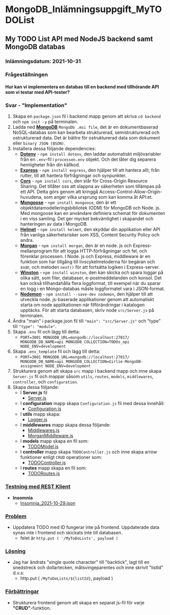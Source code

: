 # MongoDB_Inlämningsuppgift_MyTODOList
## My TODO List API med NodeJS backend samt MongoDB databas
### Inlämningsdatum: 2021-10-31


### Frågeställningen
#### Hur kan vi implementera en databas till en backend med tillhörande API som vi testar med API-tester?

### Svar - "Implementation" 

1. Skapa en `package.json` fil i backend mapp genom att skriva `cd backend` och `npm init -y` på terminalen.
2. Ladda ned <u>**MongoDB**</u> `MongoDb .msi file`, det är en dokumentbaserad NoSQL-databas som kan bearbeta strukturerad, semistrukturerad och ostrukturerad data. Det är bättre för ostrukturerad data som dokument eller `binary JSON (BSON)`.
3. Installera dessa följande dependencies:
    - <u>**Dotenv**</u> - `npm install dotenv`, den laddar automatiskt miljövariabler från en `.env`-fil i `processen.env` objekt. Och det låter dig separera hemligheter från din källkod.
    - <u>**Express**</u> - `npm install express`, den hjälper till att hantera allt, från rutter, till att hantera förfrågningar och synpunkter.
    - <u>**Cors**</u> - `npm install cors`, den står för Cross-Origin Resource Sharing. Det tillåter oss att slappna av säkerheten som tillämpas på ett API. Detta görs genom att kringgå Access-Control-Allow-Origin-huvudena, som anger vilka ursprung som kan komma åt API:et.
    - <u>**Mongoose**</u> - `npm install mongoose`, den är ett objektdatamodelleringsbibliotek (ODM) för MongoDB och Node. js. Med mongoose kan en användare definiera schemat för dokumenten i en viss samling. Det ger mycket bekvämlighet i skapandet och hanteringen av data i MongoDB.
    - <u>**Helmet**</u> - `npm install helmet`, den skyddar din applikation eller API från vanliga säkerhetsrisker som XSS, Content Security Policy och andra.
    - <u>**Morgan**</u> - `npm install morgan`, den är en node. js och Express-mellanprogram för att logga HTTP-förfrågningar och fel, och förenklar processen. I Node. js och Express, middleware är en funktion som har tillgång till livscykelmetoderna för begäran och svar, och metoden `next()` för att fortsätta logiken i Express-server.
    - <u>**Winston**</u> - `npm install winston`, den kan skicka och spara loggar på olika sätt, som filer, databaser, e-postmeddelanden och konsol. Det kan också tillhandahålla flera loggformat, till exempel när du sparar en logg i en Mongo-databas måste loggformatet vara i JSON-format.
    - <u>**Nodemon**</u> - `npm install --save-dev nodemon`, den hjälper till att utveckla node. js-baserade applikationer genom att automatiskt starta om node applikationen när filförändringar i katalogen upptäcks. För att starta databasen, skriv node `src/Server.js` på terminalen.
4. Ändra "main" i package.json fil till `"main": "src/Server.js"` och "type" till `"type": "module"`.
5. Skapa `.env` fil och lägg till detta:
   - `PORT=3001
     MONGODB_URL=mongodb://localhost:27017/
     MONGODB_DB_NAME=api
     MONGODB_COLLECTION=TODOs_api
     NODE_ENV=development
     `
6. Skapa `.env_template` fil och lägg till detta:
   - `PORT=3001
     MONGODB_URL=mongodb://localhost:27017/
     MONGODB_DB_NAME=api
     MONGODB_COLLECTION=Girlie-MongoDB-assignment
     NODE_ENV=development`
7. Strukturera genom att skapa `src` mapp i backend mapp och inne skapa `Server.js` fil och mappar såsom `utils`, `routes`, `models`, `middlewares`, `controller`, och `configuration`.
8. Skapa dessa följande:
   - I **Server.js** fil
      - [Server.js](https://github.com/girlierazon84/MongoDB_Inlamningsuppgift_MyTODOList/blob/main/backend/src/Server.js)
   - I **configuration** mapp skapa `Configuration.js` fil med dessa innehåll:
      - [Configuration.js](https://github.com/girlierazon84/MongoDB_Inlamningsuppgift_MyTODOList/blob/main/backend/src/configuration/Configuration.js)
   - I **utils** mapp skapa:
     - [Logger.js](https://github.com/girlierazon84/MongoDB_Inlamningsuppgift_MyTODOList/blob/main/backend/src/utils/Logger.js)
   - I **middlewares** mapp skapa dessa följande:
      - [Middlewares.js](https://github.com/girlierazon84/MongoDB_Inlamningsuppgift_MyTODOList/blob/main/backend/src/middlewares/Middlewares.js)
      - [MorganMiddleware.js](https://github.com/girlierazon84/MongoDB_Inlamningsuppgift_MyTODOList/blob/main/backend/src/middlewares/MorganMiddleware.js)
   - I **models** mapp skapa en fil som:
      - [TODOModel.js](https://github.com/girlierazon84/MongoDB_Inlamningsuppgift_MyTODOList/blob/main/backend/src/models/TODOModel.js)
   - I **controller** mapp skapa `TODOController.js` och inne skapa arrow funktioner enligt `CRUD` operationer som:
      - [TODOController.js](https://github.com/girlierazon84/MongoDB_Inlamningsuppgift_MyTODOList/blob/main/backend/src/controller/TODOController.js)
   - I **routes** mapp skapa en fil som:
      - [TODORoutes.js](https://github.com/girlierazon84/MongoDB_Inlamningsuppgift_MyTODOList/blob/main/backend/src/routes/TODORoutes.js)

### <u>Testning med REST Klient</u>  
- **Insomnia**
    - [Insomnia_2021-10-29.json](https://github.com/girlierazon84/MongoDB_Inlamningsuppgift_MyTODOList/blob/main/Insomnia_2021-10-29.json)

### <u>Problem</u>
- Uppdatera TODO med ID fungerar inte på frontend. Uppdaterade data synas inte i frontend och skickats inte till databasen.
  - felet är `http.put ( '/MyToDoLists', payload )`

### <u>Lösning</u>
- Jag har ändrats "single quote character" till "backtick", lagt till en snedstreck och dollartecken, måtsvingeparentes och inne skrivit "listId" d.v.s:
   - http.put ( `/MyToDoLists/${listId}`, payload )

### <u>Förbättringar</u>
- Strukturera frontend genom att
  skapa en separat js-fil för varje **"CRUD"**-funktion.